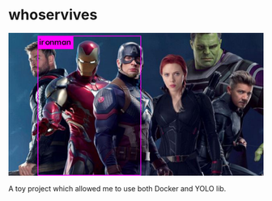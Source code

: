 # whoservives
![Ironman](GPUServer/predictions.jpg)

A toy project which allowed me to use both Docker and YOLO lib. 
